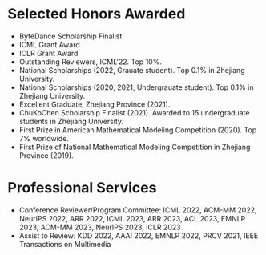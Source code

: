 # Selected Honors Awarded
- ByteDance Scholarship Finalist
- ICML Grant Award
- ICLR Grant Award
- Outstanding Reviewers, ICML'22. Top 10%.
- National Scholarships (2022, Grauate student). Top 0.1% in Zhejiang University.
- National Scholarships (2020, 2021, Undergrauate student). Top 0.1% in Zhejiang University.
- Excellent Graduate, Zhejiang Province (2021). 
- ChuKoChen Scholarship Finalist (2021). Awarded to 15 undergraduate students in Zhejiang University.
- First Prize in American Mathematical Modeling Competition (2020). Top 7% worldwide.
- First Prize of National Mathematical Modeling Competition in Zhejiang Province (2019).

# Professional Services

- Conference Reviewer/Program Committee: ICML 2022, ACM-MM 2022, NeurIPS 2022, ARR 2022, ICML 2023, ARR 2023, ACL 2023, EMNLP 2023, ACM-MM 2023, NeurIPS 2023, ICLR 2023
- Assist to Review: KDD 2022, AAAI 2022, EMNLP 2022, PRCV 2021, IEEE Transactions on Multimedia

